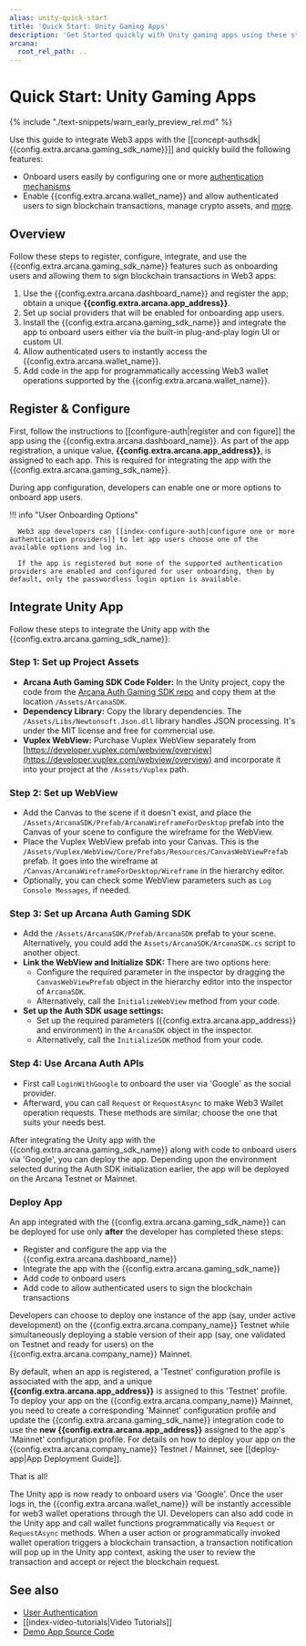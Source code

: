 ```yaml
---
alias: unity-quick-start
title: 'Quick Start: Unity Gaming Apps'
description: 'Get Started quickly with Unity gaming apps using these step-by-step instructions. Register the Unity app, obtain a ClientID and then integrate the app with the Arcana Auth SDK.'
arcana:
  root_rel_path: ..
---
```


# Quick Start: Unity Gaming Apps

{% include "./text-snippets/warn_early_preview_rel.md" %}

Use this guide to integrate Web3 apps with the [[concept-authsdk| {{config.extra.arcana.gaming_sdk_name}}]] and quickly build the following features:

* Onboard users easily by configuring one or more [authentication mechanisms]({{page.meta.arcana.root_rel_path}}/concepts/authtype/arcanaauth.md#supported-authentication-mechanisms)
* Enable {{config.extra.arcana.wallet_name}} and allow authenticated users to sign blockchain transactions, manage crypto assets, and [more]({{page.meta.arcana.root_rel_path}}/concepts/anwallet/index.md).

## Overview

Follow these steps to register, configure, integrate, and use the {{config.extra.arcana.gaming_sdk_name}} features such as onboarding users and allowing them to sign blockchain transactions in Web3 apps:

1. Use the {{config.extra.arcana.dashboard_name}} and register the app; obtain a unique **{{config.extra.arcana.app_address}}**.
2. Set up social providers that will be enabled for onboarding app users.
3. Install the {{config.extra.arcana.gaming_sdk_name}} and integrate the app to onboard users either via the built-in plug-and-play login UI or custom UI.
4. Allow authenticated users to instantly access the {{config.extra.arcana.wallet_name}}.
5. Add code in the app for programmatically accessing Web3 wallet operations supported by the {{config.extra.arcana.wallet_name}}.

## Register & Configure

First, follow the instructions to [[configure-auth|register and con
figure]] the app using the {{config.extra.arcana.dashboard_name}}. As part of the app registration, a unique value, **{{config.extra.arcana.app_address}}**, is assigned to each app. This is required for integrating the app with the {{config.extra.arcana.gaming_sdk_name}}.

During app configuration, developers can enable one or more options to onboard app users.

!!! info "User Onboarding Options"

      Web3 app developers can [[index-configure-auth|configure one or more authentication providers]] to let app users choose one of the available options and log in.
        
      If the app is registered but none of the supported authentication providers are enabled and configured for user onboarding, then by default, only the passwordless login option is available.

## Integrate Unity App

Follow these steps to integrate the Unity app with the {{config.extra.arcana.gaming_sdk_name}}:
### Step 1: Set up Project Assets

- **Arcana Auth Gaming SDK Code Folder:** In the Unity project, copy the code from the [Arcana Auth Gaming SDK repo](https://github.com/arcana-network/auth-unity/tree/main/Assets/ArcanaSDK) and copy them at the location `/Assets/ArcanaSDK`.
- **Dependency Library:** Copy the library dependencies. The `/Assets/Libs/Newtonsoft.Json.dll` library handles JSON processing. It's under the MIT license and free for commercial use.
- **Vuplex WebView:** Purchase Vuplex WebView separately from [https://developer.vuplex.com/webview/overview](https://developer.vuplex.com/webview/overview) and incorporate it into your project at the `/Assets/Vuplex` path.

### Step 2: Set up WebView

- Add the Canvas to the scene if it doesn't exist, and place the `/Assets/ArcanaSDK/Prefab/ArcanaWireframeForDesktop` prefab into the Canvas of your scene to configure the wireframe for the WebView.
- Place the Vuplex WebView prefab into your Canvas. This is the `/Assets/Vuplex/WebView/Core/Prefabs/Resources/CanvasWebViewPrefab` prefab. It goes into the wireframe at `/Canvas/ArcanaWireframeForDesktop/Wireframe` in the hierarchy editor.
- Optionally, you can check some WebView parameters such as `Log Console Messages`, if needed.

### Step 3: Set up Arcana Auth Gaming SDK

- Add the `/Assets/ArcanaSDK/Prefab/ArcanaSDK` prefab to your scene. Alternatively, you could add the `Assets/ArcanaSDK/ArcanaSDK.cs` script to another object.
- **Link the WebView and Initialize SDK:** There are two options here:
    - Configure the required parameter in the inspector by dragging the `CanvasWebViewPrefab` object in the hierarchy editor into the inspector of `ArcanaSDK`.
    - Alternatively, call the `InitializeWebView` method from your code.
- **Set up the Auth SDK usage settings:**
    - Set up the required parameters ({{config.extra.arcana.app_address}} and environment) in the `ArcanaSDK` object in the inspector.
    - Alternatively, call the `InitializeSDK` method from your code.

### Step 4: Use Arcana Auth APIs

- First call `LoginWithGoogle` to onboard the user via 'Google' as the social provider.
- Afterward, you can call `Request` or `RequestAsync` to make Web3 Wallet operation requests. These methods are similar; choose the one that suits your needs best.

After integrating the Unity app with the {{config.extra.arcana.gaming_sdk_name}} along with code to onboard users via 'Google', you can deploy the app.  Depending upon the environment selected during the Auth SDK initialization earlier, the app will be deployed on the Arcana Testnet or Mainnet.

### Deploy App

An app integrated with the {{config.extra.arcana.gaming_sdk_name}} can be deployed for use only **after** the developer has completed these steps:

* Register and configure the app via the {{config.extra.arcana.dashboard_name}} 
* Integrate the app with the {{config.extra.arcana.gaming_sdk_name}} 
* Add code to onboard users 
* Add code to allow authenticated users to sign the blockchain transactions

Developers can choose to deploy one instance of the app (say, under active development) on the {{config.extra.arcana.company_name}} Testnet while simultaneously deploying a stable version of their app (say, one validated on Testnet and ready for users) on the {{config.extra.arcana.company_name}} Mainnet.

By default, when an app is registered, a 'Testnet' configuration profile is associated with the app, and a unique **{{config.extra.arcana.app_address}}** is assigned to this 'Testnet' profile. To deploy your app on the {{config.extra.arcana.company_name}} Mainnet, you need to create a corresponding 'Mainnet' configuration profile and update the {{config.extra.arcana.gaming_sdk_name}} integration code to use the **new {{config.extra.arcana.app_address}}** assigned to the app's 'Mainnet' configuration profile. For details on how to deploy your app on the {{config.extra.arcana.company_name}} Testnet / Mainnet, see [[deploy-app|App Deployment Guide]].

That is all!

The Unity app is now ready to onboard users via 'Google'. Once the user logs in, the {{config.extra.arcana.wallet_name}} will be instantly accessible for web3 wallet operations through the UI. Developers can also add code in the Unity app and call wallet functions programmatically via `Request` or `RequestAsync` methods. When a user action or programmatically invoked wallet operation triggers a blockchain transaction, a transaction notification will pop up in the Unity app context, asking the user to review the transaction and accept or reject the blockchain request.

## See also

* [User Authentication]({{page.meta.arcana.root_rel_path}}/concepts/authtype/arcanaauth.md)
* [[index-video-tutorials|Video Tutorials]]
* [Demo App Source Code](https://github.com/arcana-network/auth-unity/tree/main/Assets/Demo)